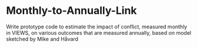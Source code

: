 # Monthly-to-Annually-Link
Write prototype code to estimate the impact of conflict, measured monthly in VIEWS, on various outcomes that are measured annually, based on model sketched by Mike and Håvard

